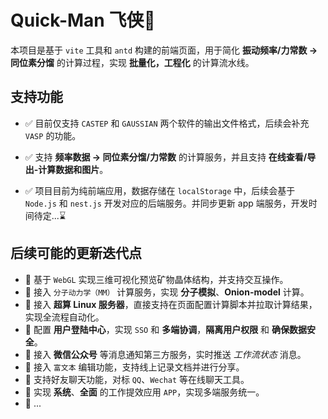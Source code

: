 # Quick-Man 飞侠💨

本项目是基于 `vite` 工具和 `antd` 构建的前端页面，用于简化 **振动频率/力常数 -> 同位素分馏** 的计算过程，实现 **批量化，工程化** 的计算流水线。

## 支持功能

- ✅ 目前仅支持 `CASTEP` 和 `GAUSSIAN` 两个软件的输出文件格式，后续会补充 `VASP` 的功能。

- ✅ 支持 **频率数据 -> 同位素分馏/力常数** 的计算服务，并且支持 **在线查看/导出-计算数据和图片**。

- ✅ 项目目前为纯前端应用，数据存储在 `localStorage` 中，后续会基于 `Node.js` 和 `nest.js` 开发对应的后端服务。并同步更新 app 端服务，开发时间待定...⌛️

## 后续可能的更新迭代点

- 🧚 基于 `WebGL` 实现三维可视化预览矿物晶体结构，并支持交互操作。
- 🧚 接入 `分子动力学（MM）` 计算服务，实现 **分子模拟**、**Onion-model** 计算。
- 🧚 接入 **超算 Linux 服务器**，直接支持在页面配置计算脚本并拉取计算结果，实现全流程自动化。
- 🧚 配置 **用户登陆中心**，实现 `SSO` 和 **多端协调**，**隔离用户权限** 和 **确保数据安全**。
- 🧚 接入 **微信公众号** 等消息通知第三方服务，实时推送 *工作流状态* 消息。
- 🧚 接入 `富文本` 编辑功能，支持线上记录文档并进行分享。
- 🧚 支持好友聊天功能，对标 `QQ`、`Wechat` 等在线聊天工具。
- 🧚 实现 **系统**、**全面** 的工作提效应用 `APP`，实现多端服务统一。
- 🧚 ...